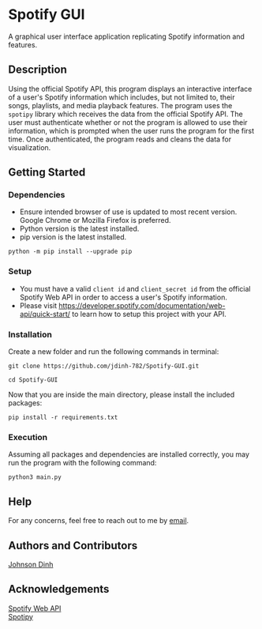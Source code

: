 # Spotify GUI
A graphical user interface application replicating Spotify information and features.

## Description
Using the official Spotify API, this program displays an interactive interface of a user's Spotify information which includes, but not limited to, their songs, playlists, and media playback features. The program uses the ```spotipy``` library which receives the data from the official Spotify API. The user must authenticate whether or not the program is allowed to use their information, which is prompted when the user runs the program for the first time. Once authenticated, the program reads and cleans the data for visualization.

## Getting Started
### Dependencies
* Ensure intended browser of use is updated to most recent version. Google Chrome or Mozilla Firefox is preferred.
* Python version is the latest installed.
* pip version is the latest installed.
```
python -m pip install --upgrade pip
```

### Setup
* You must have a valid ```client id``` and ```client_secret id``` from the official Spotify Web API in order to access a user's Spotify information. <br>
* Please visit https://developer.spotify.com/documentation/web-api/quick-start/ to learn how to setup this project with your API.

### Installation
Create a new folder and run the following commands in terminal:
``` 
git clone https://github.com/jdinh-782/Spotify-GUI.git

cd Spotify-GUI 
```

Now that you are inside the main directory, please install the included packages:
```
pip install -r requirements.txt
```

### Execution
Assuming all packages and dependencies are installed correctly, you may run the program with the following command: 

```python3 main.py```

## Help
For any concerns, feel free to reach out to me by [email](mailto:dinhjd@uci.edu?subject=[GitHub]%20Source%20Han%20Sans).

## Authors and Contributors
[Johnson Dinh](https://www.linkedin.com/in/johnson-dinh/) <br>

## Acknowledgements
[Spotify Web API](https://developer.spotify.com/documentation/web-api/) <br>
[Spotipy](https://spotipy.readthedocs.io/en/master/)
